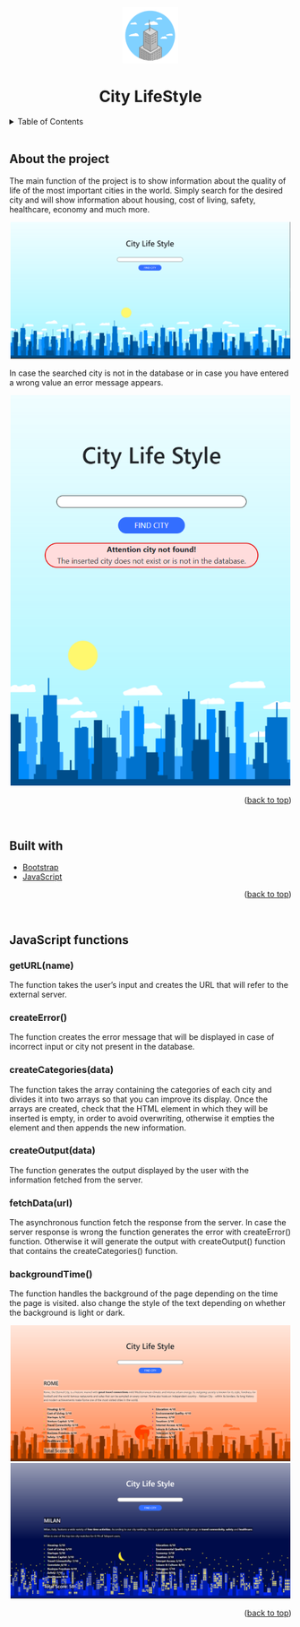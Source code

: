 <!-- Intestazione -->
<div align='center' id='top'>
<img src='./images/city-logo.png' alt='The Infinite Counter Logo' width = '100' height = '100'>
<h1>City LifeStyle</h1>
</div>

<!-- Sommario -->
<details>
  <summary>Table of Contents</summary>
  <ol>
    <li><a href="#about-the-project">About the project</a></li>
    <li><a href="#built-with">Built with</a></li>
    <li><a href="#javascript functions">Javascript functions</a>
      <ul>
        <li><a href="#url-function">getURL(name)</a></li>
        <li><a href="#error-function">createError()</a></li>
        <li><a href="#cats-function">createCategories(data)</a></li>
        <li><a href="#output-function">createOutput(data)</a></li>
        <li><a href="#fetch-function">fetchData(url)</a></li>
        </ul>
    </li>
  </ol>
</details>
<br>

<!-- Informazioni sul progetto -->
## About the project
<p>The main function of the project is to show information about the quality of life of the most important cities in the world. Simply search for the desired city and will show information about housing, cost of living, safety, healthcare, economy and much more.</p>
<div align='center'>
<img src='./images/README/README_image1.png' alt='Initial Page' width = '500'>
</div>
<p>In case the searched city is not in the database or in case you have entered a wrong value an error message appears.</p>
<div align='center'>
<img src='./images/README/README_image3.png' alt='Error Message' width = '500'>
</div>
<p align="right">(<a href="#top">back to top</a>)</p>
<br>

<!-- Coustruito con -->
## Built with
* [Bootstrap](https://getbootstrap.com)
* [JavaScript](https://www.javascript.com/)
<p align="right">(<a href="#top">back to top</a>)</p>
<br>

<!-- Componenti JavaScript -->
## JavaScript functions
### getURL(name)
<p>The function takes the user’s input and creates the URL that will refer to the external server.</p>

### createError()
<p>The function creates the error message that will be displayed in case of incorrect input or city not present in the database.</p>

### createCategories(data)
<p>The function takes the array containing the categories of each city and divides it into two arrays so that you can improve its display. Once the arrays are created, check that the HTML element in which they will be inserted is empty, in order to avoid overwriting, otherwise it empties the element and then appends the new information.</p>

### createOutput(data)
<p>The function generates the output displayed by the user with the information fetched from the server.</p>

### fetchData(url)
<p>The asynchronous function fetch the response from the server. In case the server response is wrong the function generates the error with createError() function. Otherwise it will generate the output with createOutput() function that contains the createCategories() function.</p>

### backgroundTime()
<p>The function handles the background of the page depending on the time the page is visited. also change the style of the text depending on whether the background is light or dark.</p>
<div align='center'>
<img src='./images/README/README_image2.png' alt='Afternoon Page' width = '500'>
</div>
<div align='center'>
<img src='./images/README/README_image4.png' alt='Evening Page' width = '500'>
</div>
<p align="right">(<a href="#top">back to top</a>)</p>
